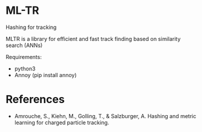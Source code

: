 # ML-TR

Hashing for tracking

MLTR is a library for efficient and fast track finding based on similarity search (ANNs)


Requirements:

* python3
* Annoy (pip install annoy)

# References

* Amrouche, S., Kiehn, M., Golling, T., & Salzburger, A. Hashing and metric learning for charged particle tracking.
